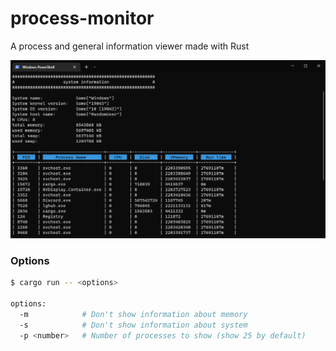 # process-monitor
A process and general information viewer made with Rust

![alt text](https://github.com/alk0x1/process-monitor/blob/master/terminal.png)


### Options
```bash
$ cargo run -- <options>

options:
  -m            # Don't show information about memory
  -s            # Don't show information about system
  -p <number>   # Number of processes to show (show 25 by default)

```



